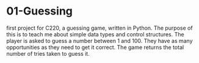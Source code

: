 # 01-Guessing
 first project for C220, a guessing game, written in Python. The purpose of this is to teach me about simple data types and control structures.
 The player is asked to guess a number between 1 and 100. They have as many opportunities as they need to get it correct. The game returns the total number of tries taken to guess it. 
